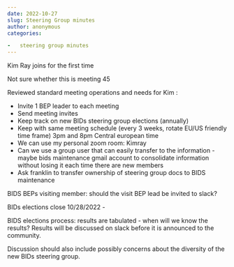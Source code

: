 ```yaml
---
date: 2022-10-27
slug: Steering Group minutes
author: anonymous
categories:

-   steering group minutes
---
```


<!-- more -->

Kim Ray joins for the first time

Not sure whether this is meeting 45

Reviewed standard meeting operations and needs for Kim :

-   Invite 1 BEP leader to each meeting
-   Send meeting invites
-   Keep track on new BIDs steering group elections (annually)
-   Keep with same meeting schedule (every 3 weeks, rotate EU/US friendly time frame) 3pm and 8pm Central european time
-   We can use my personal zoom room: Kimray
-   Can we use a group user that can easily transfer to the information - maybe bids maintenance gmail account to consolidate information without losing it each time there are new members
-   Ask franklin to transfer ownership of steering group docs to BIDS maintenance

BIDS BEPs visiting member: should the visit BEP lead be invited to
slack?

BIDs elections close 10/28/2022 -

BIDS elections process: results are tabulated - when will we know the
results? Results will be discussed on slack before it is announced to
the community.

Discussion should also include possibly concerns about the diversity of
the new BIDs steering group.
